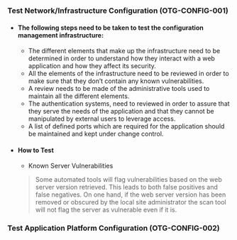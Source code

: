 ### Test Network/Infrastructure Configuration (OTG-CONFIG-001)

  - #### The following steps need to be taken to test the configuration management infrastructure:
    - The different elements that make up the infrastructure need to be determined in order to understand how they interact with a web application and how they affect its security.
    - All the elements of the infrastructure need to be reviewed in order to make sure that they don’t contain any known vulnerabilities.
    - A review needs to be made of the administrative tools used to maintain all the different elements.
    - The authentication systems, need to reviewed in order to assure that they serve the needs of the application and that they cannot be manipulated by external users to leverage access.
    - A list of defined ports which are required for the application should be maintained and kept under change control.
  - #### How to Test
    - Known Server Vulnerabilities
    > Some automated tools will flag vulnerabilities based on the web server version retrieved. This leads to both false positives and false negatives. On one hand, if the web server version has been removed or obscured by the local site administrator the scan tool will not  flag the server as vulnerable even if it is. 

### Test Application Platform Configuration (OTG-CONFIG-002)
